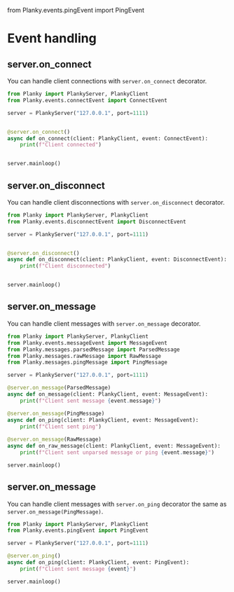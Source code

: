 from Planky.events.pingEvent import PingEvent

# Event handling

## **server.on_connect**

You can handle client connections with `server.on_connect` decorator.

```python
from Planky import PlankyServer, PlankyClient
from Planky.events.connectEvent import ConnectEvent

server = PlankyServer("127.0.0.1", port=1111)


@server.on_connect()
async def on_connect(client: PlankyClient, event: ConnectEvent):
    print(f"Client connected")


server.mainloop()
```

## **server.on_disconnect**

You can handle client disconnections with `server.on_disconnect` decorator.

```python
from Planky import PlankyServer, PlankyClient
from Planky.events.disconnectEvent import DisconnectEvent

server = PlankyServer("127.0.0.1", port=1111)


@server.on_disconnect()
async def on_disconnect(client: PlankyClient, event: DisconnectEvent):
    print(f"Client disconnected")


server.mainloop()
```

## **server.on_message**

You can handle client messages with `server.on_message` decorator.

```python
from Planky import PlankyServer, PlankyClient
from Planky.events.messageEvent import MessageEvent
from Planky.messages.parsedMessage import ParsedMessage
from Planky.messages.rawMessage import RawMessage
from Planky.messages.pingMessage import PingMessage

server = PlankyServer("127.0.0.1", port=1111)

@server.on_message(ParsedMessage) 
async def on_message(client: PlankyClient, event: MessageEvent):
    print(f"Client sent message {event.message}")

@server.on_message(PingMessage)
async def on_ping(client: PlankyClient, event: MessageEvent):
    print(f"Client sent ping")
    
@server.on_message(RawMessage)
async def on_raw_message(client: PlankyClient, event: MessageEvent):
    print(f"Client sent unparsed message or ping {event.message}")

server.mainloop()
```

## **server.on_message**

You can handle client messages with `server.on_ping` decorator the same as `server.on_message(PingMessage)`.

```python
from Planky import PlankyServer, PlankyClient
from Planky.events.pingEvent import PingEvent

server = PlankyServer("127.0.0.1", port=1111)

@server.on_ping() 
async def on_ping(client: PlankyClient, event: PingEvent):
    print(f"Client sent message {event}")

server.mainloop()
```